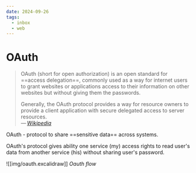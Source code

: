 ```yaml
---
date: 2024-09-26
tags:
  - inbox
  - web
---
```

# OAuth

> OAuth (short for open authorization) is an open standard for
> ==access delegation==, commonly used as a way for internet users to grant
> websites or applications access to their information on other websites but
> without giving them the passwords.
>
> Generally, the OAuth protocol provides a way for resource owners to provide a
> client application with secure delegated access to server resources.
\
> — <cite>[Wikipedia](https://en.wikipedia.org/wiki/OAuth)</cite>

OAuth - protocol to share ==sensitive data== across systems.

OAuth's protocol gives ability one service (my) access rights to read user's
data from another service (his) without sharing user's password.

![[img/oauth.excalidraw]]
_Oauth flow_
